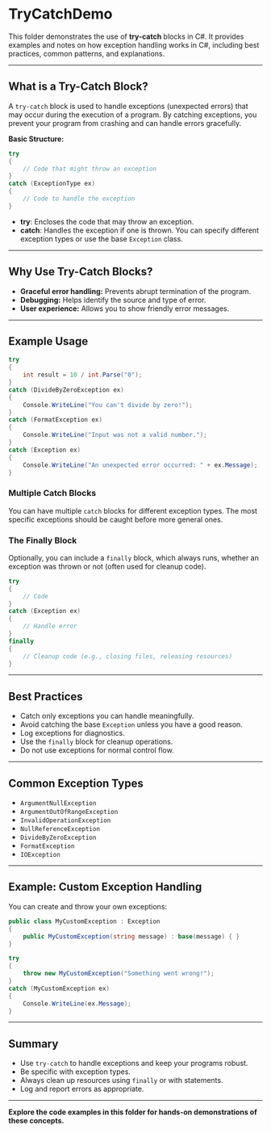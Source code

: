 # TryCatchDemo

This folder demonstrates the use of **try-catch** blocks in C#. It provides examples and notes on how exception handling works in C#, including best practices, common patterns, and explanations.

---

## What is a Try-Catch Block?

A `try-catch` block is used to handle exceptions (unexpected errors) that may occur during the execution of a program. By catching exceptions, you prevent your program from crashing and can handle errors gracefully.

**Basic Structure:**
```csharp
try
{
    // Code that might throw an exception
}
catch (ExceptionType ex)
{
    // Code to handle the exception
}
```

- **try**: Encloses the code that may throw an exception.
- **catch**: Handles the exception if one is thrown. You can specify different exception types or use the base `Exception` class.

---

## Why Use Try-Catch Blocks?

- **Graceful error handling:** Prevents abrupt termination of the program.
- **Debugging:** Helps identify the source and type of error.
- **User experience:** Allows you to show friendly error messages.

---

## Example Usage

```csharp
try
{
    int result = 10 / int.Parse("0");
}
catch (DivideByZeroException ex)
{
    Console.WriteLine("You can't divide by zero!");
}
catch (FormatException ex)
{
    Console.WriteLine("Input was not a valid number.");
}
catch (Exception ex)
{
    Console.WriteLine("An unexpected error occurred: " + ex.Message);
}
```

### Multiple Catch Blocks

You can have multiple `catch` blocks for different exception types. The most specific exceptions should be caught before more general ones.

### The Finally Block

Optionally, you can include a `finally` block, which always runs, whether an exception was thrown or not (often used for cleanup code).

```csharp
try
{
    // Code
}
catch (Exception ex)
{
    // Handle error
}
finally
{
    // Cleanup code (e.g., closing files, releasing resources)
}
```

---

## Best Practices

- Catch only exceptions you can handle meaningfully.
- Avoid catching the base `Exception` unless you have a good reason.
- Log exceptions for diagnostics.
- Use the `finally` block for cleanup operations.
- Do not use exceptions for normal control flow.

---

## Common Exception Types

- `ArgumentNullException`
- `ArgumentOutOfRangeException`
- `InvalidOperationException`
- `NullReferenceException`
- `DivideByZeroException`
- `FormatException`
- `IOException`

---

## Example: Custom Exception Handling

You can create and throw your own exceptions:

```csharp
public class MyCustomException : Exception
{
    public MyCustomException(string message) : base(message) { }
}

try
{
    throw new MyCustomException("Something went wrong!");
}
catch (MyCustomException ex)
{
    Console.WriteLine(ex.Message);
}
```

---

## Summary

- Use `try-catch` to handle exceptions and keep your programs robust.
- Be specific with exception types.
- Always clean up resources using `finally` or with statements.
- Log and report errors as appropriate.

---

**Explore the code examples in this folder for hands-on demonstrations of these concepts.**
